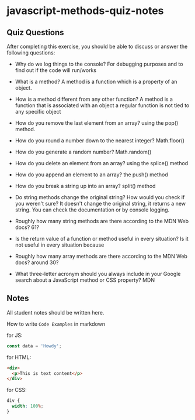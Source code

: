 # javascript-methods-quiz-notes

## Quiz Questions

After completing this exercise, you should be able to discuss or answer the following questions:

- Why do we log things to the console?
  For debugging purposes and to find out if the code will run/works

- What is a method?
  A method is a function which is a property of an object.

- How is a method different from any other function?
  A method is a function that is associated with an object
  a regular function is not tied to any specific object

- How do you remove the last element from an array?
  using the pop() method.
- How do you round a number down to the nearest integer?
  Math.floor()
- How do you generate a random number?
  Math.random()
- How do you delete an element from an array?
  using the splice() method
- How do you append an element to an array?
  the push() method
- How do you break a string up into an array?
  split() method
- Do string methods change the original string? How would you check if you weren't sure?
  It doesn't change the original string, it returns a new string.
  You can check the documentation or by console logging.
- Roughly how many string methods are there according to the MDN Web docs?
  61?
- Is the return value of a function or method useful in every situation?
  Is it not useful in every situation because
- Roughly how many array methods are there according to the MDN Web docs?
  around 30?
- What three-letter acronym should you always include in your Google search about a JavaScript method or CSS property?
  MDN

## Notes

All student notes should be written here.

How to write `Code Examples` in markdown

for JS:

```javascript
const data = 'Howdy';
```

for HTML:

```html
<div>
  <p>This is text content</p>
</div>
```

for CSS:

```css
div {
  width: 100%;
}
```
